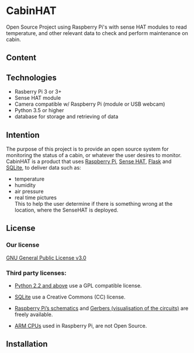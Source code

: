 # CabinHAT
Open Source Project using Raspberry Pi's with sense HAT modules to read temperature, and other relevant data to check and perform maintenance on cabin.

## Content
[]()
[]()
[]()
[]()
 
## Technologies
+ Rasberry Pi 3 or 3+
+ Sense HAT module
+ Camera compatible w/ Raspberry Pi (module or USB webcam)
+ Python 3.5 or higher
+ database for storage and retrieving of data
 
## Intention

The purpose of this project is to provide an open source system for monitoring the status of a cabin, or whatever the user desires to monitor.  CabinHAT is a product that uses [Raspberry Pi](https://www.raspberrypi.org/),
[Sense HAT](https://www.raspberrypi.org/products/sense-hat/),
[Flask](http://flask.pocoo.org/) and 
[SQLite](https://www.sqlite.org/index.html), to deliver data such as:
+ temperature
+ humidity
+ air pressure 
+ real time pictures  
This to help the user determine if there is something wrong at the location, where the SenseHAT is deployed. 

## License

### Our license 
[GNU General Public License v3.0](https://github.com/Espen84/CabinHAT/blob/master/LICENSE)

### Third party licenses:

+ [Python 2.2 and above](https://docs.python.org/3/license.html) use a GPL compatible license.  

+ [SQLite](https://www.sqlite.org/copyright.html) use a Creative Commons (CC) license.

+ [Raspberry Pi’s schematics](https://www.raspberrypi.org/app/uploads/2012/04/Raspberry-Pi-Schematics-R1.0.pdf) and 
  [Gerbers (visualisation of the circuits)](https://www.raspberrypi.org/blog/final-pcb-artwork/) are freely available.

+ [ARM CPUs](https://www.raspberrypi.org/documentation/faqs/) used in Raspberry Pi, are not Open Source. 

 
## Installation

